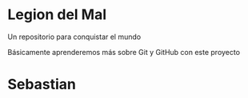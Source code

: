 # Legion del Mal
Un repositorio para conquistar el mundo

Básicamente aprenderemos más sobre Git y GitHub con este proyecto


# Sebastian
